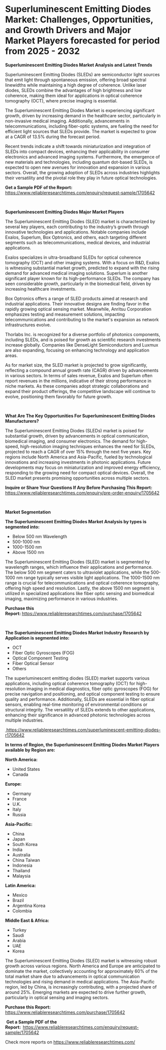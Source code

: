 <p><h1>Superluminescent Emitting Diodes Market: Challenges, Opportunities, and Growth Drivers and Major Market Players forecasted for period from 2025 - 2032</h1></p><p><strong>Superluminescent Emitting Diodes Market Analysis and Latest Trends</strong></p>
<p><p>Superluminescent Emitting Diodes (SLEDs) are semiconductor light sources that emit light through spontaneous emission, offering broad spectral linewidths while maintaining a high degree of coherence. Unlike laser diodes, SLEDs combine the advantages of high brightness and low coherence, making them ideal for applications in optical coherence tomography (OCT), where precise imaging is essential.</p><p>The Superluminescent Emitting Diodes Market is experiencing significant growth, driven by increasing demand in the healthcare sector, particularly in non-invasive medical imaging. Additionally, advancements in telecommunications, including fiber-optic systems, are fueling the need for efficient light sources that SLEDs provide. The market is expected to grow at a CAGR of 13.5% during the forecast period.</p><p>Recent trends indicate a shift towards miniaturization and integration of SLEDs into compact devices, enhancing their applicability in consumer electronics and advanced imaging systems. Furthermore, the emergence of new materials and technologies, including quantum dot-based SLEDs, is expected to open new avenues for innovation and expansion in various sectors. Overall, the growing adoption of SLEDs across industries highlights their versatility and the pivotal role they play in future optical technologies.</p></p>
<p><strong>Get a Sample PDF of the Report:&nbsp;</strong> <a href="https://www.reliableresearchtimes.com/enquiry/request-sample/1705642?utm_campaign=2984&utm_medium=2&utm_source=Github&utm_content=ia&utm_term=27032025&utm_id=superluminescent-emitting-diodes">https://www.reliableresearchtimes.com/enquiry/request-sample/1705642</a></p>
<p>&nbsp;</p>
<p><strong>Superluminescent Emitting Diodes Major Market Players</strong></p>
<p><p>The Superluminescent Emitting Diodes (SLED) market is characterized by several key players, each contributing to the industry’s growth through innovative technologies and applications. Notable companies include Exalos, Superlum, Box Optronics, and others, each targeting different segments such as telecommunications, medical devices, and industrial applications.</p><p>Exalos specializes in ultra-broadband SLEDs for optical coherence tomography (OCT) and other imaging systems. With a focus on R&D, Exalos is witnessing substantial market growth, predicted to expand with the rising demand for advanced medical imaging solutions. Superlum is another significant player known for its high-performance SLEDs. The company has seen considerable growth, particularly in the biomedical field, driven by increasing healthcare investments.</p><p>Box Optronics offers a range of SLED products aimed at research and industrial applications. Their innovative designs are finding favor in the rapidly growing optical sensing market. Meanwhile, Anritsu Corporation emphasizes testing and measurement solutions, impacting telecommunications and contributing to the market's expansion as network infrastructures evolve.</p><p>Thorlabs Inc. is recognized for a diverse portfolio of photonics components, including SLEDs, and is poised for growth as scientific research investments increase globally. Companies like DenseLight Semiconductors and Luxmux are also expanding, focusing on enhancing technology and application areas.</p><p>As for market size, the SLED market is projected to grow significantly, reflecting a compound annual growth rate (CAGR) driven by advancements in various sectors. In terms of sales revenue, Exalos and Superlum often report revenues in the millions, indicative of their strong performance in niche markets. As these companies adopt strategic collaborations and expand their product offerings, the competitive landscape will continue to evolve, positioning them favorably for future growth.</p></p>
<p>&nbsp;</p>
<p><strong>What Are The Key Opportunities For Superluminescent Emitting Diodes Manufacturers?</strong></p>
<p><p>The Superluminescent Emitting Diodes (SLEDs) market is poised for substantial growth, driven by advancements in optical communication, biomedical imaging, and consumer electronics. The demand for high-speed, high-resolution imaging techniques enhances the need for SLEDs, projected to reach a CAGR of over 15% through the next five years. Key regions include North America and Asia-Pacific, fueled by technological innovations and increasing investments in photonic applications. Future developments may focus on miniaturization and improved energy efficiency, responding to the growing need for compact optical devices. Overall, the SLED market presents promising opportunities across multiple sectors.</p></p>
<p><strong>Inquire or Share Your Questions If Any Before Purchasing This Report:</strong> <a href="https://www.reliableresearchtimes.com/enquiry/pre-order-enquiry/1705642?utm_campaign=2984&utm_medium=2&utm_source=Github&utm_content=ia&utm_term=27032025&utm_id=superluminescent-emitting-diodes">https://www.reliableresearchtimes.com/enquiry/pre-order-enquiry/1705642</a></p>
<p>&nbsp;</p>
<p><strong>Market Segmentation</strong></p>
<p><strong>The Superluminescent Emitting Diodes Market Analysis by types is segmented into:</strong></p>
<p><ul><li>Below 500 nm Wavelength</li><li>500-1000 nm</li><li>1000-1500 nm</li><li>Above 1500 nm</li></ul></p>
<p><p>The Superluminescent Emitting Diodes (SLED) market is segmented by wavelength ranges, which influence their applications and performance. The below 500 nm segment caters to ultraviolet applications, while the 500-1000 nm range typically serves visible light applications. The 1000-1500 nm range is crucial for telecommunications and optical coherence tomography, offering high speed and resolution. Lastly, the above 1500 nm segment is utilized in specialized applications like fiber optic sensing and biomedical imaging, maximizing performance in various industries.</p></p>
<p><strong>Purchase this Report:&nbsp;</strong><a href="https://www.reliableresearchtimes.com/purchase/1705642?utm_campaign=2984&utm_medium=2&utm_source=Github&utm_content=ia&utm_term=27032025&utm_id=superluminescent-emitting-diodes">https://www.reliableresearchtimes.com/purchase/1705642</a></p>
<p>&nbsp;</p>
<p><strong>The Superluminescent Emitting Diodes Market Industry Research by Application is segmented into:</strong></p>
<p><ul><li>OCT</li><li>Fiber Optic Gyroscopes (FOG)</li><li>Optical Component Testing</li><li>Fiber Optical Sensor</li><li>Others</li></ul></p>
<p><p>The superluminescent emitting diodes (SLED) market supports various applications, including optical coherence tomography (OCT) for high-resolution imaging in medical diagnostics, fiber optic gyroscopes (FOG) for precise navigation and positioning, and optical component testing to ensure quality and performance. Additionally, SLEDs are essential in fiber optical sensors, enabling real-time monitoring of environmental conditions or structural integrity. The versatility of SLEDs extends to other applications, enhancing their significance in advanced photonic technologies across multiple industries.</p></p>
<p><a href="https://www.reliableresearchtimes.com/superluminescent-emitting-diodes-r1705642?utm_campaign=2984&utm_medium=2&utm_source=Github&utm_content=ia&utm_term=27032025&utm_id=superluminescent-emitting-diodes">&nbsp;https://www.reliableresearchtimes.com/superluminescent-emitting-diodes-r1705642</a></p>
<p><strong>In terms of Region, the Superluminescent Emitting Diodes Market Players available by Region are:</strong></p>
<p>
    <p> <strong> North America: </strong>
        <ul>
            <li>United States</li>
            <li>Canada</li>
        </ul>
        </p> 
    <p> <strong> Europe: </strong>
        <ul>
            <li>Germany</li>
            <li>France</li>
            <li>U.K.</li>
            <li>Italy</li>
            <li>Russia</li>
        </ul>
        </p> 
    <p> <strong> Asia-Pacific: </strong>
        <ul>
            <li>China</li>
            <li>Japan</li>
            <li>South Korea</li>
            <li>India</li>
            <li>Australia</li>
            <li>China Taiwan</li>
            <li>Indonesia</li>
            <li>Thailand</li>
            <li>Malaysia</li>
        </ul>
        </p> 
    <p> <strong> Latin America: </strong>
        <ul>
            <li>Mexico</li>
            <li>Brazil</li>
            <li>Argentina Korea</li>
            <li>Colombia</li>
        </ul>
        </p> 
    <p> <strong> Middle East & Africa: </strong>
        <ul>
            <li>Turkey</li>
            <li>Saudi</li>
            <li>Arabia</li>
            <li>UAE</li>
            <li>Korea</li>
        </ul>
    </p>
    </p>
<p><p>The Superluminescent Emitting Diodes (SLED) market is witnessing robust growth across various regions. North America and Europe are anticipated to dominate the market, collectively accounting for approximately 60% of the total market share due to advancements in optical communication technologies and rising demand in medical applications. The Asia-Pacific region, led by China, is increasingly contributing, with a projected share of around 25%. Emerging markets are expected to drive further growth, particularly in optical sensing and imaging sectors.</p></p>
<p><strong>Purchase this Report: </strong><a href="https://www.reliableresearchtimes.com/purchase/1705642?utm_campaign=2984&utm_medium=2&utm_source=Github&utm_content=ia&utm_term=27032025&utm_id=superluminescent-emitting-diodes">https://www.reliableresearchtimes.com/purchase/1705642</a></p>
<p>&nbsp;<strong>Get a Sample PDF of the Report:&nbsp;&nbsp;</strong><a href="https://www.reliableresearchtimes.com/enquiry/request-sample/1705642?utm_campaign=2984&utm_medium=2&utm_source=Github&utm_content=ia&utm_term=27032025&utm_id=superluminescent-emitting-diodes">https://www.reliableresearchtimes.com/enquiry/request-sample/1705642</a></p>
<p><strong></strong></p>
<p>Check more reports on <a href="https://www.reliableresearchtimes.com/?utm_campaign=2984&utm_medium=2&utm_source=Github&utm_content=ia&utm_term=27032025&utm_id=superluminescent-emitting-diodes">https://www.reliableresearchtimes.com/</a></p>